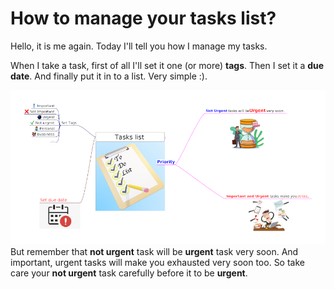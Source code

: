 # How to manage your tasks list?


Hello, it is me again. Today I'll tell you how I manage my tasks.

When I take a task, first of all I'll set it one (or more) **tags**. Then I set it a **due date**. And finally put it in to a list. Very simple :).
<!--more-->
![tasks list management](tasks_list.png)
But remember that **not urgent** task will be **urgent** task very soon. And important, urgent tasks will make you exhausted very soon too. So take care your **not urgent** task carefully before it to be **urgent**.

